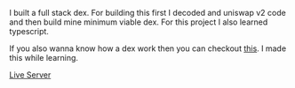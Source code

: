 I built a full stack dex. For building this first I decoded and uniswap v2 code and then build mine minimum viable dex. For this project I also learned typescript.

If you also wanna know how a dex work then you can checkout [this](https://github.com/harendra-shakya/uniswap-unwrapped). I made this while learning.

[Live Server](https://dex-pink-two.vercel.app/)
